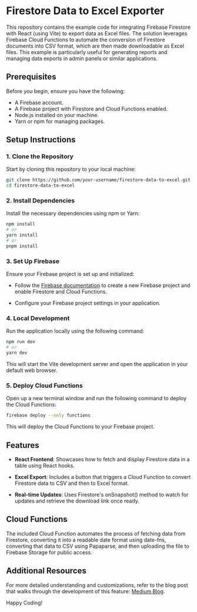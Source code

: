 # Firestore Data to Excel Exporter

This repository contains the example code for integrating Firebase Firestore with React (using Vite) to export data as Excel files. The solution leverages Firebase Cloud Functions to automate the conversion of Firestore documents into CSV format, which are then made downloadable as Excel files. This example is particularly useful for generating reports and managing data exports in admin panels or similar applications.

## Prerequisites

Before you begin, ensure you have the following:
- A Firebase account.
- A Firebase project with Firestore and Cloud Functions enabled.
- Node.js installed on your machine.
- Yarn or npm for managing packages.

## Setup Instructions

### 1. Clone the Repository

Start by cloning this repository to your local machine:

```bash
git clone https://github.com/your-username/firestore-data-to-excel.git
cd firestore-data-to-excel
```

### 2. Install Dependencies

Install the necessary dependencies using npm or Yarn:

```bash
npm install
# or
yarn install
# or
pnpm install
```

### 3. Set Up Firebase

Ensure your Firebase project is set up and initialized:

- Follow the [Firebase documentation]("https://firebase.google.com/docs") to create a new Firebase project and enable Firestore and Cloud Functions.

- Configure your Firebase project settings in your application.

### 4. Local Development

Run the application locally using the following command:

```bash
npm run dev
# or
yarn dev
```
This will start the Vite development server and open the application in your default web browser.

### 5. Deploy Cloud Functions

Open up a new terminal window and run the following command to deploy the Cloud Functions:

```bash
firebase deploy --only functions
```

This will deploy the Cloud Functions to your Firebase project.

## Features

- **React Frontend**: Showcases how to fetch and display Firestore data in a table using React hooks.

- **Excel Export**: Includes a button that triggers a Cloud Function to convert Firestore data to CSV and then to Excel format.

- **Real-time Updates**: Uses Firestore's onSnapshot() method to watch for updates and retrieve the download link once ready.

## Cloud Functions

The included Cloud Function automates the process of fetching data from Firestore, converting it into a readable date format using date-fns, converting that data to CSV using Papaparse, and then uploading the file to Firebase Storage for public access.

## Additional Resources
For more detailed understanding and customizations, refer to the blog post that walks through the development of this feature: [Medium Blog](https://medium.com/@tilajidixit/how-to-export-firestore-data-to-excel-in-react-apps-using-firebase-cloud-functions-46998a329b6a).

Happy Coding!